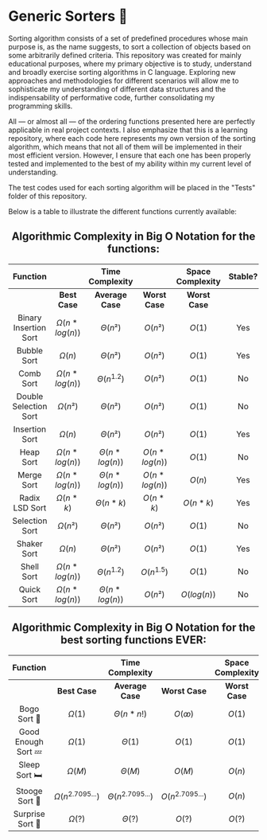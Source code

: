 # Generic Sorters 🔢

Sorting algorithm consists of a set of predefined procedures whose main purpose is, as the name suggests, to sort a collection of objects based on some arbitrarily defined criteria. This repository was created for mainly educational purposes, where my primary objective is to study, understand and broadly exercise sorting algorithms in C language. Exploring new approaches and methodologies for different scenarios will allow me to sophisticate my understanding of different data structures and the indispensability of performative code, further consolidating my programming skills. 

All — or almost all — of the ordering functions presented here are perfectly applicable in real project contexts. I also emphasize that this is a learning repository, where each code here represents my own version of the sorting algorithm, which means that not all of them will be implemented in their most efficient version. However, I ensure that each one has been properly tested and implemented to the best of my ability within my current level of understanding.

The test codes used for each sorting algorithm will be placed in the "Tests" folder of this repository.

Below is a table to illustrate the different functions currently available:

<div align="center">

## Algorithmic Complexity in Big O Notation for the functions:

| Function                |                  | Time Complexity    |                  | Space Complexity | Stable? |
|:-----------------------:|:----------------:|:------------------:|:----------------:|:----------------:|:-------:|
|                         | **Best Case**    | **Average Case**   | **Worst Case**   | **Worst Case**   |         |
| Binary Insertion Sort   | $Ω(n*log(n))$      | $Θ(n²)$              | $O(n²)$            | $O(1)$             | Yes     |
| Bubble Sort             | $Ω(n)$             | $Θ(n²)$              | $O(n²)$            | $O(1)$             | Yes     |
| Comb Sort               | $Ω(n*log(n))$      | $Θ(n$<sup>1.2</sup>$)$         | $O(n²)$            | $O(1)$             | No      |
| Double Selection Sort   | $Ω(n²)$            | $Θ(n²)$              | $O(n²)$            | $O(1)$             | No      |
| Insertion Sort          | $Ω(n)$             | $Θ(n²)$              | $O(n²)$            | $O(1)$             | Yes     |
| Heap Sort               | $Ω(n*log(n))$        | $Θ(n*log(n))$        | $O(n*log(n))$      | $O(1)$             | No      |
| Merge Sort              | $Ω(n*log(n))$      | $Θ(n*log(n))$        | $O(n*log(n))$      | $O(n)$             | Yes     |
| Radix LSD Sort          | $Ω(n*k)$           | $Θ(n*k)$             | $O(n*k)$           | $O(n*k)$           | Yes     |
| Selection Sort          | $Ω(n²)$            | $Θ(n²)$              | $O(n²)$            | $O(1)$             | No      |
| Shaker Sort             | $Ω(n)$             | $Θ(n²)$              | $O(n²)$            | $O(1)$             | Yes     |
| Shell Sort              | $Ω(n*log(n))$      | $Θ(n$<sup>1.2</sup>$)$         | $O(n$<sup>1.5</sup>$)$       | $O(1)$             | No      |
| Quick Sort              | $Ω(n*log(n))$      | $Θ(n*log(n))$        | $O(n²)$            | $O(log(n))$        | No      |


## Algorithmic Complexity in Big O Notation for the best sorting functions EVER:
| Function                |                  | Time Complexity    |                  | Space Complexity | Stable?  |
|:-----------------------:|:----------------:|:------------------:|:----------------:|:----------------:|:--------:|
|                         | **Best Case**    | **Average Case**   | **Worst Case**   | **Worst Case**   |          |
| Bogo Sort 🤹            | $Ω(1)$             | $Θ(n*n!)$            | $O(ꝏ)$            | $O(1)$             | Maybe...? |
| Good Enough Sort 💤     | $Ω(1)$             | $Θ(1)$               | $O(1)$             | $O(1)$             | For Sure! |
| Sleep Sort 🛏️           | $Ω(M)$             | $Θ(M)$               | $O(M)$             | $O(n)$             | I dunno... |
| Stooge Sort 🪼          | $Ω(n$<sup>2.7095...</sup>$)$ | $Θ(n$<sup>2.7095...</sup>$)$   | $O(n$<sup>2.7095...</sup>$)$ | $O(n)$             | Nope!     |
| Surprise Sort 🎉        | $Ω(?)$             | $Θ(?)$               | $O(?)$             | $O(?)$             | Who Knows?|

</div>
